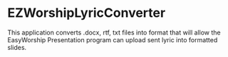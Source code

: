 # EZWorshipLyricConverter
This application converts .docx, rtf, txt files into format that will allow the EasyWorship Presentation program can upload sent lyric into formatted slides.
